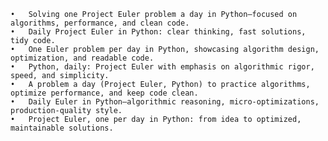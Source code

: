 	•	Solving one Project Euler problem a day in Python—focused on algorithms, performance, and clean code.
	•	Daily Project Euler in Python: clear thinking, fast solutions, tidy code.
	•	One Euler problem per day in Python, showcasing algorithm design, optimization, and readable code.
	•	Python, daily: Project Euler with emphasis on algorithmic rigor, speed, and simplicity.
	•	A problem a day (Project Euler, Python) to practice algorithms, optimize performance, and keep code clean.
	•	Daily Euler in Python—algorithmic reasoning, micro-optimizations, production-quality style.
	•	Project Euler, one per day in Python: from idea to optimized, maintainable solutions.
 

